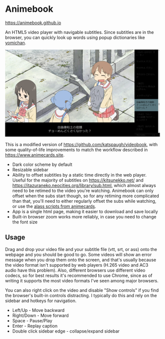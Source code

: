 # Animebook
https://animebook.github.io

An HTML5 video player with navigable subtitles. Since subtitles are in the browser, you can quickly look up words using popup dictionaries like [yomichan](https://foosoft.net/projects/yomichan/).

![Animebook Screenshot](screenshot.png)

This is a modified version of https://github.com/katspaugh/videobook, with some quality-of-life improvements to match the workflow described in https://www.animecards.site.
- Dark color scheme by default
- Resizable sidebar
- Ability to offset subtitles by a static time directly in the web player. Useful for the majority of subtitles on https://kitsunekko.net/ and https://itazuraneko.neocities.org/library/sub.html, which almost always need to be retimed to the video you're watching. Animebook can only offset when the subs start though, so for any retiming more complicated than that, you'll need to either regularly offset the subs while watching, or use the [alass scripts from animecards](https://www.animecards.site/#h.p_JJ4k20WaHvx2).
- App is a single html page, making it easier to download and save locally
- Built-in browser zoom works more reliably, in case you need to change the font size

## Usage
Drag and drop your video file and your subtitle file (vtt, srt, or ass) onto the webpage and you should be good to go. Some videos will show an error message when you drop them onto the screen, and that's usually because the video format isn't supported by web players (H.265 video and AC3 audio have this problem). Also, different browsers use different video codecs, so for best results it's recommended to use Chrome, since as of writing it supports the most video formats I've seen among major browsers.

You can also right click on the video and disable "Show controls" if you find the browser's built-in controls distracting. I typically do this and rely on the sidebar and hotkeys for navigation.
- Left/Up - Move backward
- Right/Down - Move forward
- Space - Pause/Play
- Enter - Replay caption
- Double click sidebar edge - collapse/expand sidebar